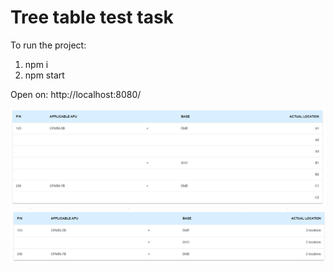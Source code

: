# Tree table test task

To run the project: 
1. npm i
2. npm start

Open on: http://localhost:8080/

![Screenshot](opened_table.PNG)
![Screenshot](closed_table.PNG)
